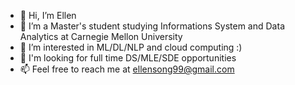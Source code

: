 - 👋 Hi, I’m Ellen 
- 🌱 I’m a Master's student studying Informations System and Data Analytics at Carnegie Mellon University
- 👀 I’m interested in ML/DL/NLP and cloud computing :) 
- 🤔 I'm looking for full time DS/MLE/SDE opportunities
- 📫 Feel free to reach me at ellensong99@gmail.com

<!---
ellensong99/ellensong99 is a ✨ special ✨ repository because its `README.md` (this file) appears on your GitHub profile.
You can click the Preview link to take a look at your changes.
--->

